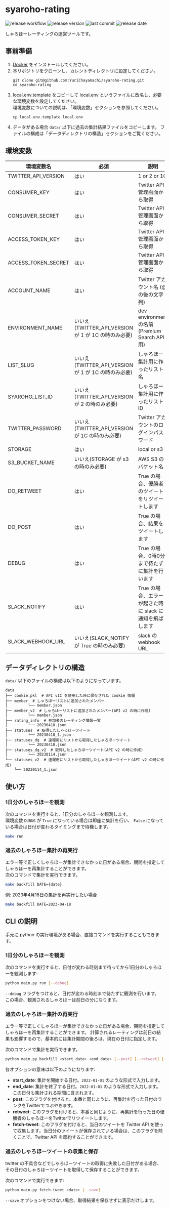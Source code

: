 # syaroho-rating

![release workflow](https://github.com/YuriChayamachi/syaroho-rating/actions/workflows/docker-image.yml/badge.svg)
![release version](https://img.shields.io/github/v/release/YuriChayamachi/syaroho-rating)
![last commit](https://img.shields.io/github/last-commit/YuriChayamachi/syaroho-rating)
![release date](https://img.shields.io/github/release-date/YuriChayamachi/syaroho-rating)

しゃろほーレーティングの運営ツールです。

## 事前準備

1. [Docker](https://docs.docker.com/engine/install/) をインストールしてください。
1. 本リポジトリをクローンし、カレントディレクトリに設定してください。
   ```
   git clone git@github.com:YuriChayamachi/syaroho-rating.git
   cd syaroho-rating
   ```
1. local.env.template をコピーして local.env というファイルに改名し、必要な環境変数を設定してください。  
   環境変数についての説明は、「環境変数」セクションを参照してください。
   ```
   cp local.env.template local.env
   ```
1. データがある場合
   `data/` 以下に過去の集計結果ファイルをコピーします。
   ファイルの構成は「データディレクトリの構造」セクションをご覧ください。

## 環境変数

| 環境変数名           | 必須                                                | 説明                                                     |
|----------------------|-----------------------------------------------------|----------------------------------------------------------|
| TWITTER_API_VERSION  | はい                                                | 1 or 2 or 1C                                             |
| CONSUMER_KEY         | はい                                                | Twitter API 管理画面から取得                             |
| CONSUMER_SECRET      | はい                                                | Twitter API 管理画面から取得                             |
| ACCESS_TOKEN_KEY     | はい                                                | Twitter API 管理画面から取得                             |
| ACCESS_TOKEN_SECRET  | はい                                                | Twitter API 管理画面から取得                             |
| ACCOUNT_NAME         | はい                                                | Twitter アカウント名 (@の後の文字列)                     |
| ENVIRONMENT_NAME     | いいえ(TWITTER_API_VERSION が 1 が 1C の時のみ必要) | dev environment の名前 (Premium Search API 用)           |
| LIST_SLUG            | いいえ(TWITTER_API_VERSION が 1 が 1C の時のみ必要) | しゃろほー集計用に作ったリスト名                         |
| SYAROHO_LIST_ID      | いいえ(TWITTER_API_VERSION が 2 の時のみ必要)       | しゃろほー集計用に作ったリストID                         |
| TWITTER_PASSWORD     | いいえ(TWITTER_API_VERSION が 1C の時のみ必要)      | Twitter アカウントのログインパスワード                   |
| STORAGE              | はい                                                | local or s3                                              |
| S3_BUCKET_NAME       | いいえ(STORAGE が s3 の時のみ必要)                  | AWS S3 のバケット名                                      |
| DO_RETWEET           | はい                                                | True の場合、優勝者のツイートをリツイートします          |
| DO_POST              | はい                                                | True の場合、結果をツイートします                        |
| DEBUG                | はい                                                | True の場合、0時0分まで待たずに集計を行います            |
| SLACK_NOTIFY         | はい                                                | True の場合、エラーが起きた時に slack に通知を飛ばします |
| SLACK_WEBHOOK_URL    | いいえ(SLACK_NOTIFY が True の時のみ必要)           | slack の webhook URL                                     |

## データディレクトリの構造

`data/` 以下のファイルの構成は以下のようになっています。

```
data
├── cookie.pkl  # API v1C を使用した時に保存された cookie 情報
├── member  # しゃろほーリストに追加されたメンバー
│         └── member.json
├── member_v2  # しゃろほーリストに追加されたメンバー(API v2 の時に作成)
│         └── member.json
├── rating_info  # 参加者のレーティング情報一覧
│         └── 20230418.json
├── statuses  # 取得したしゃろほーツイート
│         └── 20230418_1.json
├── statuses_dq  # 速報用にリストから取得したしゃろほーツイート
│         └── 20230418.json
├── statuses_dq_v2  # 取得したしゃろほーツイート(API v2 の時に作成)
│         └── 20230114.json
└── statuses_v2  # 速報用にリストから取得したしゃろほーツイート(API v2 の時に作成)
    └── 20230114_1.json
```

## 使い方

### 1日分のしゃろほーを観測

次のコマンドを実行すると、1日分のしゃろほーを観測します。  
環境変数 `DUBUG` が `True` になっている場合は即座に集計を行い、
`False` になっている場合は日付が変わるタイミングまで待機します。

```bash
make run
```

### 過去のしゃろほー集計の再実行

エラー等で正しくしゃろほーが集計できなかった日がある場合、期間を指定してしゃろほーを再集計することができます。  
次のコマンドで集計を実行できます。

```bash
make backfill DATE={date}
```

例: 2023年4月18日の集計を再実行したい場合

```bash
make backfill DATE=2023-04-18
```


## CLI の説明

手元に python の実行環境がある場合、直接コマンドを実行することもできます。

### 1日分のしゃろほーを観測

次のコマンドを実行すると、日付が変わる時刻まで待ってから1日分のしゃろほーを観測します:

```bash
python main.py run [--debug]
```

`--debug` フラグをつけると、日付が変わる時刻まで待たずに観測を行います。
この場合、観測されるしゃろほーは前日の分になります。

### 過去のしゃろほー集計の再実行

エラー等で正しくしゃろほーが集計できなかった日がある場合、期間を指定してしゃろほーを再集計することができます。
計算されるレーティングは前日の結果も影響するので、基本的には集計期間の後ろは、現在の日付に指定します。

次のコマンドで集計を実行できます。

```bash
python main.py backfill <start_date> <end_date> [--post] [--retweet] [--fetch-tweet]
```

各オプションの意味は以下のようになります:

- **start_date**: 集計を開始する日付。`2022-01-01` のような形式で入力します。
- **end_date**: 集計を終了する日付。`2022-01-01` のような形式で入力します。この日付も集計される期間に含まれます。
- **post**: このフラグを付けると、本番と同じように、再集計を行った日付のランクをTwitterでつぶやきます。
- **retweet**: このフラグを付けると、本番と同じように、再集計を行った日の優勝者のしゃろほーをTwitterでリツイートします。
- **fetch-tweet**: このフラグを付けると、当日のツイートを Twitter API を使って収集します。当日分のツイートが保存されている場合は、このフラグを除くことで、Twitter API を節約することができます。

### 過去のしゃろほーツイートの収集と保存

twitter の不具合などでしゃろほーツイートの取得に失敗した日付がある場合、その日付のしゃろほーツイートを取得して保存することができます。

次のコマンドで実行できます:

```bash
python main.py fetch-tweet <date> [--save]
```

`--save` オプションをつけない場合、取得結果を保存せずに表示だけします。
